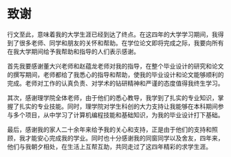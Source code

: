
# 致谢

行文至此，意味着我的大学生涯已经到达了终点。在这四年的大学学习期间，我得到了很多老师、同学和朋友的关怀和帮助。在学位论文即将完成之际，我要向所有在我大学期间给予我帮助和指导的人们表示感谢。

首先我要感谢董大兴老师和赵蕴龙老师对我的指导，在整个毕业设计的研究和论文的撰写期间，老师都给了我悉心的指导和帮助，使我的毕业设计和论文能够顺利的完成。老师对工作的认真负责、对学术的钻研精神和严谨的态度值得我终生学习。

其次，感谢理学院全体老师，由于他们的悉心教导，我学到了扎实的专业知识，掌握了扎实的专业技能。同时，理学院对学生科创的大力支持让我能够在本科期间参与多个项目，从中学习了计算机编程技能和基础知识，为我的毕业设计打下基础。

最后，感谢我的家人二十余年来给予我的关心和支持，正是由于他们的支持和照顾，我才能安心完成我的学业。同时也十分感谢我的同窗同学以及舍友，四年来，他们与我朝夕相处，在生活上互帮互助，共同走过了这四年精彩的求学生涯。